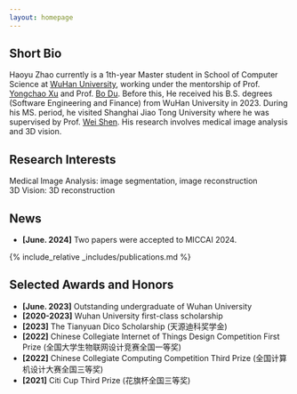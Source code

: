 ```yaml
---
layout: homepage
---
```


## Short Bio
Haoyu Zhao currently is a 1th-year Master student in School of Computer Science at [WuHan University](https://www.whu.edu.cn/), working under the mentorship of Prof. [Yongchao Xu](https://scholar.google.fr/citations?user=ArIg7-0AAAAJ&hl=fr) and Prof. [Bo Du](https://scholar.google.com/citations?user=Shy1gnMAAAAJ&hl=zh-CN&oi=ao). Before this, He received his B.S. degrees (Software Engineering and Finance) from WuHan University in 2023. During his MS. period, he visited Shanghai Jiao Tong University where he was supervised by Prof. [Wei Shen](https://scholar.google.com/citations?hl=zh-CN&user=Ae2kRCEAAAAJ). His research involves medical image analysis and 3D vision. 

## Research Interests
Medical Image Analysis: image segmentation, image reconstruction  
3D Vision: 3D reconstruction  



## News
- **[June. 2024]** Two papers were accepted to MICCAI 2024.


{% include_relative _includes/publications.md %}

## Selected Awards and Honors
- **[June. 2023]** Outstanding undergraduate of Wuhan University   
- **[2020-2023]** Wuhan University first-class scholarship  
- **[2023]** The Tianyuan Dico Scholarship (天源迪科奖学金)     
- **[2022]** Chinese Collegiate Internet of Things Design Competition First Prize (全国大学生物联网设计竞赛全国一等奖)   
- **[2022]** Chinese Collegiate Computing Competition Third Prize (全国计算机设计大赛全国三等奖)   
- **[2021]** Citi Cup Third Prize (花旗杯全国三等奖)   



